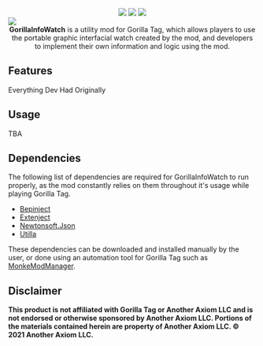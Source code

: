 <div align="center">
 <a href="https://github.com/developer9998/GorillaInfoWatch/blob/main/LICENSE/">   
 <img src="https://img.shields.io/github/license/developer9998/GorillaInfoWatch?label=License&style=flat-square"</img></a>
 <a href="https://github.com/RockyChairGT/RCGTInfoWatch/releases">
 <img src="https://img.shields.io/github/downloads/developer9998/GorillaInfoWatch/total?label=Downloads&style=flat-square"<img></a>
 <a href="https://discord.gg/a8yrZXpF59">
 <img src="https://img.shields.io/discord/989239017511989258?label=Discord&style=flat-square"</img></a>
</div>
<div align="center">
  <img src="https://raw.githubusercontent.com/developer9998/GorillaInfoWatch/baeeb10d86cfe592b0b2908a917a870dd55931f2/Marketing/GIW_Banner.png" style="display: block; margin-left: auto; margin-right: auto; width=50%;">
  <b>GorillaInfoWatch</b> is a utility mod for Gorilla Tag, which allows players to use the portable graphic interfacial watch created by the mod, and developers to implement their own information and logic using the mod.
</div>

## Features
Everything Dev Had Originally

## Usage
TBA

## Dependencies
The following list of dependencies are required for GorillaInfoWatch to run properly, as the mod constantly relies on them throughout it's usage while playing Gorilla Tag.
* [Bepinject](https://github.com/Auros/Bepinject/releases/latest)
* [Extenject](https://github.com/Auros/Bepinject/releases/latest)
* [Newtonsoft.Json](https://github.com/legoandmars/Newtonsoft.Json/releases/latest)
* [Utilla](https://github.com/legoandmars/Utilla/releases/latest)

These dependencies can be downloaded and installed manually by the user, or done using an automation tool for Gorilla Tag such as [MonkeModManager](https://github.com/BzzzThe18th/MonkeModManager/releases/latest).

## Disclaimer
<b>This product is not affiliated with Gorilla Tag or Another Axiom LLC and is not endorsed or otherwise sponsored by Another Axiom LLC. Portions of the materials contained herein are property of Another Axiom LLC. © 2021 Another Axiom LLC.</b>
